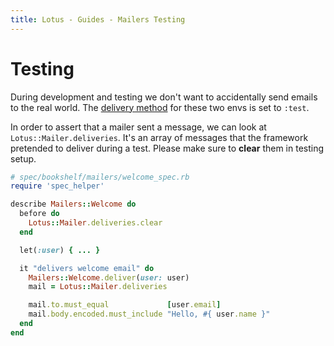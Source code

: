 ```yaml
---
title: Lotus - Guides - Mailers Testing
---
```


# Testing

During development and testing we don't want to accidentally send emails to the real world.
The [delivery method](/guides/mailers/delivery) for these two envs is set to `:test`.

In order to assert that a mailer sent a message, we can look at `Lotus::Mailer.deliveries`.
It's an array of messages that the framework pretended to deliver during a test.
Please make sure to **clear** them in testing setup.

```ruby
# spec/bookshelf/mailers/welcome_spec.rb
require 'spec_helper'

describe Mailers::Welcome do
  before do
    Lotus::Mailer.deliveries.clear
  end

  let(:user) { ... }

  it "delivers welcome email" do
    Mailers::Welcome.deliver(user: user)
    mail = Lotus::Mailer.deliveries

    mail.to.must_equal             [user.email]
    mail.body.encoded.must_include "Hello, #{ user.name }"
  end
end
```
